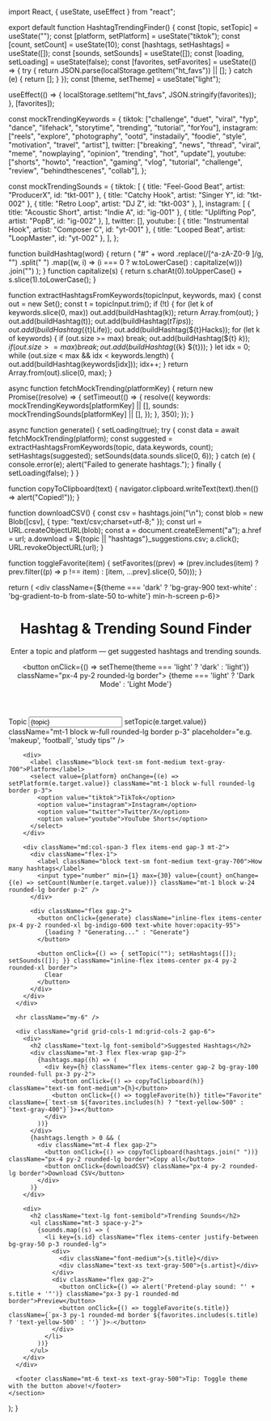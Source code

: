 import React, { useState, useEffect } from "react";

export default function HashtagTrendingFinder() { const [topic, setTopic] = useState(""); const [platform, setPlatform] = useState("tiktok"); const [count, setCount] = useState(10); const [hashtags, setHashtags] = useState([]); const [sounds, setSounds] = useState([]); const [loading, setLoading] = useState(false); const [favorites, setFavorites] = useState(() => { try { return JSON.parse(localStorage.getItem("ht_favs")) || []; } catch (e) { return []; } }); const [theme, setTheme] = useState("light");

useEffect(() => { localStorage.setItem("ht_favs", JSON.stringify(favorites)); }, [favorites]);

const mockTrendingKeywords = { tiktok: ["challenge", "duet", "viral", "fyp", "dance", "lifehack", "storytime", "trending", "tutorial", "forYou"], instagram: ["reels", "explore", "photography", "ootd", "instadaily", "foodie", "style", "motivation", "travel", "artist"], twitter: ["breaking", "news", "thread", "viral", "meme", "nowplaying", "opinion", "trending", "hot", "update"], youtube: ["shorts", "howto", "reaction", "gaming", "vlog", "tutorial", "challenge", "review", "behindthescenes", "collab"], };

const mockTrendingSounds = { tiktok: [ { title: "Feel-Good Beat", artist: "ProducerX", id: "tkt-001" }, { title: "Catchy Hook", artist: "Singer Y", id: "tkt-002" }, { title: "Retro Loop", artist: "DJ Z", id: "tkt-003" }, ], instagram: [ { title: "Acoustic Short", artist: "Indie A", id: "ig-001" }, { title: "Uplifting Pop", artist: "PopB", id: "ig-002" }, ], twitter: [], youtube: [ { title: "Instrumental Hook", artist: "Composer C", id: "yt-001" }, { title: "Looped Beat", artist: "LoopMaster", id: "yt-002" }, ], };

function buildHashtag(word) { return ( "#" + word .replace(/[^a-zA-Z0-9 ]/g, "") .split(" ") .map((w, i) => (i === 0 ? w.toLowerCase() : capitalize(w))) .join("") ); } function capitalize(s) { return s.charAt(0).toUpperCase() + s.slice(1).toLowerCase(); }

function extractHashtagsFromKeywords(topicInput, keywords, max) { const out = new Set(); const t = topicInput.trim(); if (!t) { for (let k of keywords.slice(0, max)) out.add(buildHashtag(k)); return Array.from(out); } out.add(buildHashtag(t)); out.add(buildHashtag(${t}Tips)); out.add(buildHashtag(${t}Life)); out.add(buildHashtag(${t}Hacks)); for (let k of keywords) { if (out.size >= max) break; out.add(buildHashtag(${t} ${k})); if (out.size >= max) break; out.add(buildHashtag(${k} ${t})); } let idx = 0; while (out.size < max && idx < keywords.length) { out.add(buildHashtag(keywords[idx])); idx++; } return Array.from(out).slice(0, max); }

async function fetchMockTrending(platformKey) { return new Promise((resolve) => { setTimeout(() => { resolve({ keywords: mockTrendingKeywords[platformKey] || [], sounds: mockTrendingSounds[platformKey] || [], }); }, 350); }); }

async function generate() { setLoading(true); try { const data = await fetchMockTrending(platform); const suggested = extractHashtagsFromKeywords(topic, data.keywords, count); setHashtags(suggested); setSounds(data.sounds.slice(0, 6)); } catch (e) { console.error(e); alert("Failed to generate hashtags."); } finally { setLoading(false); } }

function copyToClipboard(text) { navigator.clipboard.writeText(text).then(() => alert("Copied!")); }

function downloadCSV() { const csv = hashtags.join("\n"); const blob = new Blob([csv], { type: "text/csv;charset=utf-8;" }); const url = URL.createObjectURL(blob); const a = document.createElement("a"); a.href = url; a.download = ${topic || "hashtags"}_suggestions.csv; a.click(); URL.revokeObjectURL(url); }

function toggleFavorite(item) { setFavorites((prev) => (prev.includes(item) ? prev.filter((p) => p !== item) : [item, ...prev].slice(0, 50))); }

return ( <div className={${theme === 'dark' ? 'bg-gray-900 text-white' : 'bg-gradient-to-b from-slate-50 to-white'} min-h-screen p-6}> <div className="max-w-4xl mx-auto"> <header className="mb-6 flex justify-between items-center"> <div> <h1 className="text-3xl font-extrabold">Hashtag & Trending Sound Finder</h1> <p className="text-sm text-gray-600 mt-1">Enter a topic and platform — get suggested hashtags and trending sounds.</p> </div> <button onClick={() => setTheme(theme === 'light' ? 'dark' : 'light')} className="px-4 py-2 rounded-lg border"> {theme === 'light' ? 'Dark Mode' : 'Light Mode'} </button> </header>

<section className={`${theme === 'dark' ? 'bg-gray-800' : 'bg-white'} p-6 rounded-2xl shadow-md`}>
      <div className="grid grid-cols-1 md:grid-cols-3 gap-4">
        <div className="col-span-2">
          <label className="block text-sm font-medium text-gray-700">Topic</label>
          <input
            value={topic}
            onChange={(e) => setTopic(e.target.value)}
            className="mt-1 block w-full rounded-lg border p-3"
            placeholder="e.g. 'makeup', 'football', 'study tips'"
          />
        </div>

        <div>
          <label className="block text-sm font-medium text-gray-700">Platform</label>
          <select value={platform} onChange={(e) => setPlatform(e.target.value)} className="mt-1 block w-full rounded-lg border p-3">
            <option value="tiktok">TikTok</option>
            <option value="instagram">Instagram</option>
            <option value="twitter">Twitter/X</option>
            <option value="youtube">YouTube Shorts</option>
          </select>
        </div>

        <div className="md:col-span-3 flex items-end gap-3 mt-2">
          <div className="flex-1">
            <label className="block text-sm font-medium text-gray-700">How many hashtags</label>
            <input type="number" min={1} max={30} value={count} onChange={(e) => setCount(Number(e.target.value))} className="mt-1 block w-24 rounded-lg border p-2" />
          </div>

          <div className="flex gap-2">
            <button onClick={generate} className="inline-flex items-center px-4 py-2 rounded-xl bg-indigo-600 text-white hover:opacity-95">
              {loading ? "Generating..." : "Generate"}
            </button>

            <button onClick={() => { setTopic(""); setHashtags([]); setSounds([]); }} className="inline-flex items-center px-4 py-2 rounded-xl border">
              Clear
            </button>
          </div>
        </div>
      </div>

      <hr className="my-6" />

      <div className="grid grid-cols-1 md:grid-cols-2 gap-6">
        <div>
          <h2 className="text-lg font-semibold">Suggested Hashtags</h2>
          <div className="mt-3 flex flex-wrap gap-2">
            {hashtags.map((h) => (
              <div key={h} className="flex items-center gap-2 bg-gray-100 rounded-full px-3 py-2">
                <button onClick={() => copyToClipboard(h)} className="text-sm font-medium">{h}</button>
                <button onClick={() => toggleFavorite(h)} title="Favorite" className={`text-sm ${favorites.includes(h) ? "text-yellow-500" : "text-gray-400"}`}>★</button>
              </div>
            ))}
          </div>
          {hashtags.length > 0 && (
            <div className="mt-4 flex gap-2">
              <button onClick={() => copyToClipboard(hashtags.join(" "))} className="px-4 py-2 rounded-lg border">Copy all</button>
              <button onClick={downloadCSV} className="px-4 py-2 rounded-lg border">Download CSV</button>
            </div>
          )}
        </div>

        <div>
          <h2 className="text-lg font-semibold">Trending Sounds</h2>
          <ul className="mt-3 space-y-2">
            {sounds.map((s) => (
              <li key={s.id} className="flex items-center justify-between bg-gray-50 p-3 rounded-lg">
                <div>
                  <div className="font-medium">{s.title}</div>
                  <div className="text-xs text-gray-500">{s.artist}</div>
                </div>
                <div className="flex gap-2">
                  <button onClick={() => alert('Pretend-play sound: "' + s.title + '"')} className="px-3 py-1 rounded-md border">Preview</button>
                  <button onClick={() => toggleFavorite(s.title)} className={`px-3 py-1 rounded-md border ${favorites.includes(s.title) ? 'text-yellow-500' : ''}`}>☆</button>
                </div>
              </li>
            ))}
          </ul>
        </div>
      </div>

      <footer className="mt-6 text-xs text-gray-500">Tip: Toggle theme with the button above!</footer>
    </section>
  </div>
</div>

); }
